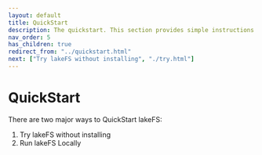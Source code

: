 ```yaml
---
layout: default
title: QuickStart
description: The quickstart. This section provides simple instructions for running lakeFS so that you start exploring the technology
nav_order: 5
has_children: true
redirect_from: "../quickstart.html"
next: ["Try lakeFS without installing", "./try.html"]
---
```


# QuickStart

There are two major ways to QuickStart lakeFS:
1.  Try lakeFS without installing
1.  Run lakeFS Locally